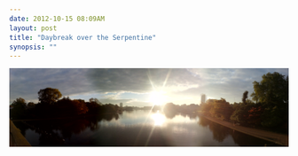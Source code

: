 ```yaml
---
date: 2012-10-15 08:09AM
layout: post
title: "Daybreak over the Serpentine"
synopsis: ""
---
```


<a href='/assets/img/photostream/2010-10-15_08.09.02.jpg' target='_blank'><img src='/assets/img/photostream/2010-10-15_08.09.02.jpg'/></a>
